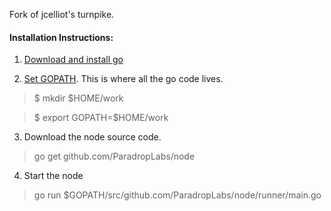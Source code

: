 Fork of jcelliot's turnpike. 

#### Installation Instructions:
1. [Download and install go](http://www.jeffduckett.com/blog/55096fe3c6b86364cef12da5/installing-go-1-4-2-on-ubuntu-(trusty)-14-04.html)

2. [Set GOPATH](https://golang.org/doc/code.html). This is where all the go code lives. 

> $ mkdir $HOME/work

> $ export GOPATH=$HOME/work

3. Download the node source code.

> go get github.com/ParadropLabs/node

4. Start the node
> go run $GOPATH/src/github.com/ParadropLabs/node/runner/main.go
